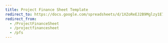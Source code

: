 ```yaml
---
title: Project Finance Sheet Template
redirect_to: https://docs.google.com/spreadsheets/d/1XZoReEJ2B9Mglzy1E7dQWTRSpSN9iVySeemlRbcim3s/edit?usp=sharing
redirect_from: 
  - /ProjectFinanceSheet
  - /projectfinancesheet
  - /pfs
---
```

